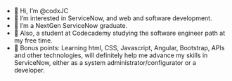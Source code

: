 - 👋 Hi, I’m @codxJC
- 👀 I’m interested in ServiceNow, and web and software development.
- 🥇 I’m a NextGen ServiceNow graduate.
- 🥇 Also, a student at Codecademy studying the software engineer path at my free time. 
- 🥇 Bonus points: Learning html, CSS, Javascript, Angular, Bootstrap, APIs and other technologies, will definitely help me advance my skills in ServiceNow, either as a system administrator/configurator or a developer.
<!---
codxJC/codxJC is a ✨ special ✨ repository because its `README.md` (this file) appears on your GitHub profile.
You can click the Preview link to take a look at your changes.
--->
